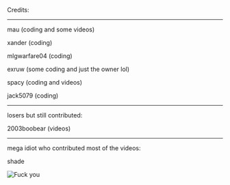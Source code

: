 Credits:

-------------------------------

mau (coding and some videos)

xander (coding)

mlgwarfare04 (coding)

exruw (some coding and just the owner lol)

spacy (coding and videos)

jack5079 (coding)

-------------------------------

losers but still contributed:

2003boobear (videos)

-------------------------------

mega idiot who contributed most of the videos:

shade

![Fuck you](https://cdn.discordapp.com/attachments/800189623287939103/989687164679893002/Tower-Win64-Shipping_WZghmuR6yn.gif)
